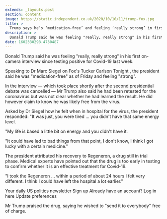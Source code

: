```yaml
--- 
extends: _layouts.post 
section: content 
image: https://static.independent.co.uk/2020/10/10/11/trump-fox.jpg 
title: > 
  Trump says he’s ‘medication-free’ and feeling ‘really strong’ in first on-camera interview since leaving hospital 
description: > 
  Donald Trump said he was feeling "really, really strong" in his first on-camera interview since testing positive for Covid-19 last week.Speaking to Dr Marc Siegel on Fox's Tucker Carlson Tonight , the president said he was "medication-free" as of Friday and feeling "strong"."It could have led to bad things from that point, I don't know, I think I got lucky with a certain medicine.""I took the Regeneron ... within a period of about 24 hours I felt very different.Log in here Update preferencesMr Trump praised the drug, saying he wished to "send it to everybody" free of charge. 
date: 1602330298.4730487 
--- 
```

Donald Trump said he was feeling "really, really strong" in his first on-camera interview since testing positive for Covid-19 last week.

Speaking to Dr Marc Siegel on Fox's Tucker Carlson Tonight , the president said he was "medication-free" as of Friday and feeling "strong".

In the interview — which took place shortly after the second presidential debate was cancelled — Mr Trump also said he had been retested for the coronavirus but was not clear whether he had learned the result. He did however claim to know he was likely free from the virus.

Asked by Dr Siegel how he felt when in hospital for the virus, the president responded: "It was just, you were tired ... you didn't have that same energy level.

"My life is based a little bit on energy and you didn't have it.

"It could have led to bad things from that point, I don't know, I think I got lucky with a certain medicine."

The president attributed his recovery to Regeneron, a drug still in trial phase. Medical experts have pointed out that the drug is too early in testing to confirm whether it is an effective treatment for Covid-19.

"I took the Regeneron ... within a period of about 24 hours I felt very different. I think I could have left the hospital a lot earlier."

Your daily US politics newsletter Sign up Already have an account? Log in here Update preferences

Mr Trump praised the drug, saying he wished to "send it to everybody" free of charge.